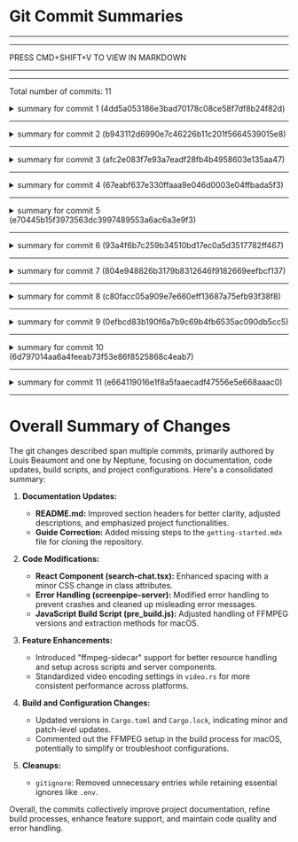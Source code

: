 # Git Commit Summaries

-----------------------------------------------------------------------
-----------------------------------------------------------------------
 
PRESS CMD+SHIFT+V TO VIEW IN MARKDOWN
 
_______________________________________________________________________
-----------------------------------------------------------------------
Total number of commits: 11

<details>
<summary>summary for commit 1 (4dd5a053186e3bad70178c08ce58f7df8b24f82d)</summary>

The commit made by Louis Beaumont on November 11, 2024, updates the `README.md` file. The changes include modifying section headers for better clarity:

1. The "## usage" section header has been changed to "## create plugins". This suggests a refocus from general usage instructions to specifically discussing how to create plugins within the screenpipe system.

2. The "## examples" section header has been changed to "## other examples". This might indicate that additional context or different types of examples will now be provided, broadening the scope from initial examples.

These changes likely aim to improve the organization and readability of the documentation.
</details>

------------------------------------------------------------------------

<details>
<summary>summary for commit 2 (b943112d6990e7c46226b11c201f5664539015e8)</summary>

The commit made by Louis Beaumont includes two changes:

1. **Spacing adjustment in a React component:** In the `search-chat.tsx` file, within a `div` element, the class attribute was modified to increase the horizontal spacing between child items by changing from `space-x-1` to `space-x-2`.

2. **Version update in Cargo.lock:** In the `Cargo.lock` file, the version of the `screenpipe-app` package was updated from `0.10.1` to `0.10.7`.
</details>

------------------------------------------------------------------------

<details>
<summary>summary for commit 3 (afc2e083f7e93a7eadf28fb4b4958603e135aa47)</summary>

The commit made by Louis Beaumont on November 11, 2024, involves several changes to a project related to macOS support:

1. **Script Changes**: In the `pre_build.js` script, the setup process for FFMPEG on macOS has been commented out. This includes downloading, extracting, moving, and renaming FFMPEG binaries for different Mac architectures (x86_64 and arm64). The entire block of code related to FFMPEG setup is now commented out.

2. **Version Update**: The project's version number in the `Cargo.toml` file has been incremented from 0.10.6 to 0.10.7, indicating a new release or update.

3. **Configuration Changes**: In the `tauri.macos.conf.json` file:
   - Several FFMPEG libraries have been removed from the `"frameworks"` section, which specified the dynamic libraries to be bundled with the application.
   - The `ffmpeg` entry has been removed from the `"externalBin"` section, which lists external binaries to be included with the app package.

Overall, this commit seems focused on modifying or disabling the integration of FFMPEG with the macOS version of the project, possibly for testing, troubleshooting, or simplifying the build configuration.
</details>

------------------------------------------------------------------------

<details>
<summary>summary for commit 4 (67eabf637e330ffaaa9e046d0003e04ffbada5f3)</summary>

The git changes in this commit (67eabf637e330ffaaa9e046d0003e04ffbada5f3) involve two main updates:

1. **Package Version Update**: 
   - The version of the `screenpipe-app` package in the `Cargo.toml` file for the Tauri application was incremented from `0.10.5` to `0.10.6`.

2. **Code Modification**:
   - In the `screenpipe-server/src/bin/screenpipe-server.rs` file, the code handling a potential error during a PATH check was altered.
   - A previous error return statement (`return Err(e.into());`) was commented out to ensure the application does not crash when it encounters a path-related error. This change suggests a decision to handle the error more gracefully without terminating the program.
</details>

------------------------------------------------------------------------

<details>
<summary>summary for commit 5 (e70445b15f3973563dc3997489553a6ac6a3e9f3)</summary>

The commit with hash `e70445b15f3973563dc3997489553a6ac6a3e9f3` by Louis Beaumont, dated November 11, 2024, introduced a new feature related to an "ffmpeg sidecar" in the project. The following changes were made:

1. **Version Update**: The version number of the `screenpipe-app` package in the `Cargo.toml` file was incremented from "0.10.4" to "0.10.5".

2. **Code Changes**:
   - In the module `video.rs` within the `screenpipe-server` directory:
     - The `std::env` import statement was removed as it was unused.
     - A conditional compilation block was added to handle the ffmpeg `-vcodec` argument differently based on the target operating system:
       - For macOS (`#[cfg(target_os = "macos")]`), the arguments `"-vcodec", "libx264", "-preset", "ultrafast", "-crf", "23"` are used.
       - For operating systems other than macOS (`#[cfg(not(target_os = "macos"))]`), the arguments `"-vcodec", "libx265", "-preset", "ultrafast", "-crf", "23"` are used.
     - The codec-related code changes are accompanied by a comment hinting at a specific issue on macOS (linked to a GitHub pull request), indicating a potential workaround or fix for a known problem.

These changes suggest a targeted optimization or compatibility adjustment concerning video encoding on different platforms.
</details>

------------------------------------------------------------------------

<details>
<summary>summary for commit 6 (93a4f6b7c259b34510bd17ec0a5d3517782ff467)</summary>

The commit by Neptune introduces several changes related to adding "ffmpeg-sidecar" support:

1. **Script Enhancements (`run_screenpipe.sh`, `test_audio_capture.sh`, `test_ocr.sh`):**
   - Resource monitoring was added to these scripts, which now include loops that check for CPU and memory usage every 10 seconds for their respective durations, replacing fixed sleep intervals.

2. **GitHub Workflow (`linux-integration-test.yml`):**
   - A step was added to check the final storage usage of a certain directory (`~/.screenpipe/data`) after running tests.

3. **Dependency Updates (`screenpipe-audio/Cargo.toml`, `screenpipe-core/Cargo.toml`):**
   - Added `tar` version 0.4.42 to `screenpipe-audio`.
   - Integrated `ffmpeg-sidecar` from a GitHub repository into `screenpipe-core`.

4. **FFmpeg Handling (`ffmpeg.rs`):**
   - Added logic to ensure FFmpeg is installed using `ffmpeg-sidecar`. This includes downloading, checking the version, and handling the installation if it's missing.
   - Modified the function to handle paths and installation checks.

5. **Server Enhancements (`screenpipe-server.rs`):**
   - Added a check to verify if FFmpeg is installed and log the path or log an error if the installation fails. This acts as part of the setup process.

6. **Video Processing Changes (`video.rs`):**
   - Altered FFmpeg video encoding settings to always use `libx265` with specified flags (`-preset ultrafast`, `-crf 23`) for video processing, simplifying previous platform-specific logic.

Overall, these changes add support for the `ffmpeg-sidecar`, enhance resource monitoring in scripts, and make the video encoding more consistent across platforms.
</details>

------------------------------------------------------------------------

<details>
<summary>summary for commit 7 (804e948826b3179b8312646f9182669eefbcf137)</summary>

The commit by Louis Beaumont updates the `README.md` file. The changes include:

1. An additional line is added under the subtitle to include more information: "24/7 screen & voice recording for the age of super intelligence. get your data ready or be left behind."

2. The section titled "open source 24/7 screen & voice recording for the age of superintelligence" is replaced with "how it works?"

These changes enhance the description of the project's functionalities and rephrase a section title for clarity or emphasis.
</details>

------------------------------------------------------------------------

<details>
<summary>summary for commit 8 (c80facc05a909e7e660eff13687a75efb93f38f8)</summary>

The commit titled "fix: remove misleading error message" includes the following changes:

1. **`page.tsx` in `screenpipe-app-tauri/app/timeline/`**:
   - Removed the line `retryCount.current = 0;` within the `onopen` event handler of `eventSource`. This change likely addresses an unnecessary or misleading reset of the retry count, potentially related to error handling.

2. **`Cargo.toml` in `screenpipe-app-tauri/src-tauri/`**:
   - Updated the package version from `0.10.3` to `0.10.4`. This version bump indicates a minor change or a bug fix.

3. **`server.rs` in `screenpipe-server/src/`**:
   - Commented out a log error message `error!("frame cache not initialized");`. The error message is now part of the data response sent when the frame cache is not initialized, which might aim to reduce noise in the logs while still conveying the error state to relevant parts of the application.

These changes collectively aim to clean up error handling by reducing potentially misleading log messages and making minor adjustments to improve maintainability.
</details>

------------------------------------------------------------------------

<details>
<summary>summary for commit 9 (0efbcd83b190f6a7b9c69b4fb6535ac090db5cc5)</summary>

The commit with hash `0efbcd83b190f6a7b9c69b4fb6535ac090db5cc5`, authored by Louis Beaumont, involved removing a large number of entries from the `.gitignore` file. Specifically, it removed paths related to work-in-progress (WIP) versions, certain node_modules subdirectories, and specific files across a variety of libraries and packages. The overarching change aimed to "remove trash" or clean up unnecessary or unwanted entries from `.gitignore`. The only entry that remained is ".env", which indicates that environment variable files are still ignored.
</details>

------------------------------------------------------------------------

<details>
<summary>summary for commit 10 (6d797014aa6a4feeab73f53e86f8525868c4eab7)</summary>

The commit with hash `6d797014aa6a4feeab73f53e86f8525868c4eab7` involves a few changes in a JavaScript build script and a Rust project file. Here are the details:

1. **JavaScript Build Script (`pre_build.js`)**:
   - The script changes the FFMPEG version used for macOS from `ffmpeg-7.1` to `ffmpeg-7.0-macOS-default`.
   - The download URL for FFMPEG is updated accordingly.
   - The script now uses `tar.xz` instead of `7z` for extracting FFMPEG files, which involves replacing the `7z e` command with `tar xf` and references to `.7z` files with `.tar.xz`.

2. **Rust Project File (`Cargo.toml`)**:
   - The version of the `screenpipe-app` package is incremented from `0.10.2` to `0.10.3`.

The overall purpose of the commit is to revert back to an older version of FFMPEG for macOS and update the version of the application.
</details>

------------------------------------------------------------------------

<details>
<summary>summary for commit 11 (e664119016e1f8a5faaecadf47556e5e668aaac0)</summary>

The commit identified by `e664119016e1f8a5faaecadf47556e5e668aaac0`, authored by Louis Beaumont on November 11, 2024, includes a documentation fix in the `getting-started.mdx` file. The change adds a missing `git clone https://github.com/mediar-ai/screenpipe` command to the instructions, ensuring that users know how to clone the necessary repository before accessing the example file.
</details>

------------------------------------------------------------------------

# Overall Summary of Changes

The git changes described span multiple commits, primarily authored by Louis Beaumont and one by Neptune, focusing on documentation, code updates, build scripts, and project configurations. Here's a consolidated summary:

1. **Documentation Updates:**
   - **README.md:** Improved section headers for better clarity, adjusted descriptions, and emphasized project functionalities.
   - **Guide Correction:** Added missing steps to the `getting-started.mdx` file for cloning the repository.

2. **Code Modifications:**
   - **React Component (search-chat.tsx):** Enhanced spacing with a minor CSS change in class attributes.
   - **Error Handling (screenpipe-server):** Modified error handling to prevent crashes and cleaned up misleading error messages.
   - **JavaScript Build Script (pre_build.js):** Adjusted handling of FFMPEG versions and extraction methods for macOS.

3. **Feature Enhancements:**
   - Introduced "ffmpeg-sidecar" support for better resource handling and setup across scripts and server components.
   - Standardized video encoding settings in `video.rs` for more consistent performance across platforms.

4. **Build and Configuration Changes:**
   - Updated versions in `Cargo.toml` and `Cargo.lock`, indicating minor and patch-level updates.
   - Commented out the FFMPEG setup in the build process for macOS, potentially to simplify or troubleshoot configurations.

5. **Cleanups:**
   - `gitignore`: Removed unnecessary entries while retaining essential ignores like `.env`.

Overall, the commits collectively improve project documentation, refine build processes, enhance feature support, and maintain code quality and error handling.
